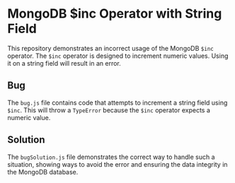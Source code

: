# MongoDB $inc Operator with String Field

This repository demonstrates an incorrect usage of the MongoDB `$inc` operator. The `$inc` operator is designed to increment numeric values. Using it on a string field will result in an error.

## Bug
The `bug.js` file contains code that attempts to increment a string field using `$inc`. This will throw a `TypeError` because the `$inc` operator expects a numeric value.

## Solution
The `bugSolution.js` file demonstrates the correct way to handle such a situation, showing ways to avoid the error and ensuring the data integrity in the MongoDB database.
